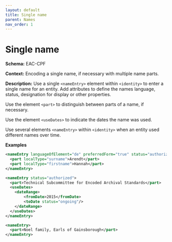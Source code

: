 ```yaml
---
layout: default
title: Single name
parent: Names
nav_order: 1
---
```


# Single name
**Schema:**
EAC-CPF

**Context:**
Encoding a single name, if necessary with multiple name parts.

**Description:**
Use a single `<nameEntry>` element within `<identity>` to enter a single name for an entity. Add attributes to define the names language, status, designation for display or other properties. 

Use the element `<part>` to distinguish between parts of a name, if necessary.

Use the element `<useDates>` to indicate the dates the name was used.

Use several elements `<nameEntry>` within `<identity>` when an entity used different names over time.

**Examples**
```xml
<nameEntry languageOfElement="de" preferredForm="true" status="authorized">
  <part localType="surname">Arendt</part>
  <part localType="firstname">Hannah</part>
</nameEntry>
```

```xml
<nameEntry status="authorized">
  <part>Technical Subcommittee for Encoded Archival Standards</part>
  <useDates>
    <dateRange>
        <fromDate>2015</fromDate>
        <toDate status="ongoing"/>
    </dateRange>
  </useDates>
</nameEntry>
```

```xml
<nameEntry>
  <part>Noel family, Earls of Gainsborough</part>
</nameEntry>
```
